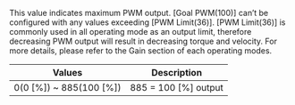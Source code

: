 This value indicates maximum PWM output. [Goal PWM(100)] can’t be configured with any values exceeding [PWM Limit(36)]. [PWM Limit(36)] is commonly used in all operating mode as an output limit, therefore decreasing PWM output will result in decreasing torque and velocity. For more details, please refer to the Gain section of each operating modes.

|Values|Description|
|:---:|:---:|
|0(0 [%]) ~ 885(100 [%])|885 = 100 [%] output|
